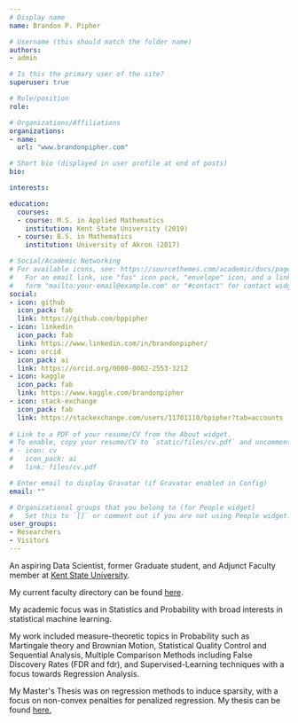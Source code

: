 ```yaml
---
# Display name
name: Brandon P. Pipher

# Username (this should match the folder name)
authors:
- admin

# Is this the primary user of the site?
superuser: true

# Role/position
role:

# Organizations/Affiliations
organizations:
- name:
  url: "www.brandonpipher.com"

# Short bio (displayed in user profile at end of posts)
bio:

interests:

education:
  courses:
  - course: M.S. in Applied Mathematics
    institution: Kent State University (2019)
  - course: B.S. in Mathematics
    institution: University of Akron (2017)

# Social/Academic Networking
# For available icons, see: https://sourcethemes.com/academic/docs/page-builder/#icons
#   For an email link, use "fas" icon pack, "envelope" icon, and a link in the
#   form "mailto:your-email@example.com" or "#contact" for contact widget.
social:
- icon: github
  icon_pack: fab
  link: https://github.com/bppipher
- icon: linkedin
  icon_pack: fab
  link: https://www.linkedin.com/in/brandonpipher/
- icon: orcid
  icon_pack: ai
  link: https://orcid.org/0000-0002-2553-3212
- icon: kaggle
  icon_pack: fab
  link: https://www.kaggle.com/brandonpipher
- icon: stack-exchange
  icon_pack: fab
  link: https://stackexchange.com/users/11701110/bpipher?tab=accounts
  
# Link to a PDF of your resume/CV from the About widget.
# To enable, copy your resume/CV to `static/files/cv.pdf` and uncomment the lines below.
# - icon: cv
#   icon_pack: ai
#   link: files/cv.pdf

# Enter email to display Gravatar (if Gravatar enabled in Config)
email: ""

# Organizational groups that you belong to (for People widget)
#   Set this to `[]` or comment out if you are not using People widget.
user_groups:
- Researchers
- Visitors
---
```


An aspiring Data Scientist, former Graduate student, and Adjunct Faculty member at [Kent State University](https://www.kent.edu/).

My current faculty directory can be found [here](https://www.kent.edu/math/brandon-pipher).

My academic focus was in Statistics and Probability with broad interests in statistical machine learning.

My work included measure-theoretic topics in Probability such as Martingale theory and Brownian Motion, Statistical Quality Control and Sequential Analysis, Multiple Comparison Methods including False Discovery Rates (FDR and fdr), and Supervised-Learning techniques with a focus towards Regression Analysis.

My Master's Thesis was on regression methods to induce sparsity, with a focus on non-convex penalties for penalized regression.  My thesis can be found [here.](http://rave.ohiolink.edu/etdc/view?acc_num=kent1573056251025985)
